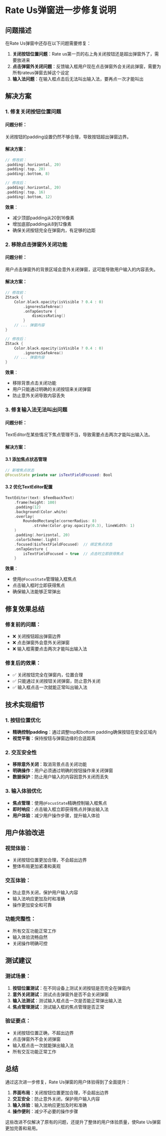 # Rate Us弹窗进一步修复说明

## 问题描述

在Rate Us弹窗中还存在以下问题需要修复：

1. **关闭按钮位置问题**：Rate us第一页的右上角关闭按钮还是超出弹窗外了，需要放进来
2. **点击弹窗外关闭问题**：反馈输入框用户现在点击弹窗外会关闭此弹窗，需要为所有rateus弹窗去掉这个设定
3. **输入法问题**：在输入框点击后无法叫出输入法，要再点一次才能叫出

## 解决方案

### 1. 修复关闭按钮位置问题

#### 问题分析：
关闭按钮的padding设置仍然不够合理，导致按钮超出弹窗边界。

#### 解决方案：
```swift
// 修改前：
.padding(.horizontal, 20)
.padding(.top, 20)
.padding(.bottom, 8)

// 修改后：
.padding(.horizontal, 20)
.padding(.top, 16)
.padding(.bottom, 12)
```

**效果**：
- 减少顶部padding从20到16像素
- 增加底部padding从8到12像素
- 确保关闭按钮完全在弹窗内，有足够的边距

### 2. 移除点击弹窗外关闭功能

#### 问题分析：
用户点击弹窗外的背景区域会意外关闭弹窗，这可能导致用户输入的内容丢失。

#### 解决方案：
```swift
// 修改前：
ZStack {
    Color.black.opacity(isVisible ? 0.4 : 0)
        .ignoresSafeArea()
        .onTapGesture {
            dismissRating()
        }
    // ... 弹窗内容
}

// 修改后：
ZStack {
    Color.black.opacity(isVisible ? 0.4 : 0)
        .ignoresSafeArea()
    // ... 弹窗内容
}
```

**效果**：
- 移除背景点击关闭功能
- 用户只能通过明确的关闭按钮来关闭弹窗
- 防止意外关闭导致内容丢失

### 3. 修复输入法无法叫出问题

#### 问题分析：
TextEditor在某些情况下焦点管理不当，导致需要点击两次才能叫出输入法。

#### 解决方案：

#### 3.1 添加焦点状态管理
```swift
// 新增焦点状态
@FocusState private var isTextFieldFocused: Bool
```

#### 3.2 优化TextEditor配置
```swift
TextEditor(text: $feedbackText)
    .frame(height: 100)
    .padding(12)
    .background(Color.white)
    .overlay(
        RoundedRectangle(cornerRadius: 8)
            .stroke(Color.gray.opacity(0.3), lineWidth: 1)
    )
    .padding(.horizontal, 20)
    .colorScheme(.light)
    .focused($isTextFieldFocused)  // 绑定焦点状态
    .onTapGesture {
        isTextFieldFocused = true  // 点击时立即获得焦点
    }
```

**效果**：
- 使用`@FocusState`管理输入框焦点
- 点击输入框时立即获得焦点
- 确保输入法能够正常弹出

## 修复效果总结

### 修复前的问题：
- ❌ 关闭按钮超出弹窗边界
- ❌ 点击弹窗外会意外关闭弹窗
- ❌ 输入框需要点击两次才能叫出输入法

### 修复后的效果：
- ✅ 关闭按钮完全在弹窗内，位置合理
- ✅ 只能通过关闭按钮关闭弹窗，防止意外关闭
- ✅ 输入框点击一次就能正常叫出输入法

## 技术实现细节

### 1. 按钮位置优化
- **精确控制padding**：通过调整top和bottom padding确保按钮在安全区域内
- **视觉平衡**：保持按钮与弹窗边缘的合适距离

### 2. 交互安全性
- **移除意外关闭**：取消背景点击关闭功能
- **明确操作**：用户必须通过明确的按钮操作来关闭弹窗
- **数据保护**：防止用户输入的内容因意外关闭而丢失

### 3. 输入体验优化
- **焦点管理**：使用`@FocusState`精确控制输入框焦点
- **即时响应**：点击输入框立即获得焦点并弹出输入法
- **用户体验**：减少用户操作步骤，提升输入体验

## 用户体验改进

### 视觉体验：
- 关闭按钮位置更加合理，不会超出边界
- 整体布局更加紧凑和美观

### 交互体验：
- 防止意外关闭，保护用户输入内容
- 输入法响应更加及时和准确
- 操作更加安全和可靠

### 功能完整性：
- 所有交互功能正常工作
- 输入体验流畅自然
- 关闭操作明确可控

## 测试建议

### 测试场景：
1. **按钮位置测试**：在不同设备上测试关闭按钮是否完全在弹窗内
2. **意外关闭测试**：测试点击弹窗外是否不会关闭弹窗
3. **输入法测试**：测试输入框点击一次是否能正常弹出输入法
4. **焦点管理测试**：测试输入框的焦点管理是否正常

### 验证要点：
- 关闭按钮位置正确，不超出边界
- 点击弹窗外不会关闭弹窗
- 输入框点击一次就能弹出输入法
- 所有交互功能正常工作

## 总结

通过这次进一步修复，Rate Us弹窗的用户体验得到了全面提升：

1. **界面布局**：关闭按钮位置更加合理，不会超出边界
2. **交互安全**：防止意外关闭，保护用户输入内容
3. **输入体验**：输入法响应更加及时和准确
4. **操作便利**：减少不必要的操作步骤

这些改进不仅解决了原有的问题，还提升了整体的用户体验质量，使Rate Us弹窗更加完善和易用。 